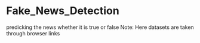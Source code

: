 # Fake_News_Detection
predicking the news whether it is true or false
Note:
Here datasets are taken through browser links
